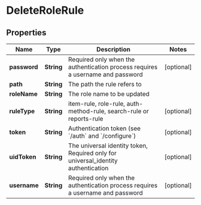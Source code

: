 

# DeleteRoleRule

## Properties

Name | Type | Description | Notes
------------ | ------------- | ------------- | -------------
**password** | **String** | Required only when the authentication process requires a username and password |  [optional]
**path** | **String** | The path the rule refers to | 
**roleName** | **String** | The role name to be updated | 
**ruleType** | **String** | item-rule, role-rule, auth-method-rule, search-rule or reports-rule |  [optional]
**token** | **String** | Authentication token (see &#x60;/auth&#x60; and &#x60;/configure&#x60;) |  [optional]
**uidToken** | **String** | The universal identity token, Required only for universal_identity authentication |  [optional]
**username** | **String** | Required only when the authentication process requires a username and password |  [optional]



